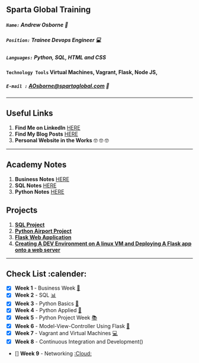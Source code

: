 ## Sparta Global Training
##### `Name:` Andrew Osborne :office:
##### `Position:` Trainee Devops Engineer :computer:
##### `Languages:` Python, SQL, HTML and CSS 
#### `Technology Tools` Virtual Machines, Vagrant, Flask, Node JS, 
##### `E-mail :` AOsborne@spartaglobal.com :email:
___

## **Useful Links** 

1. **Find Me on LinkedIn** [HERE](https://www.linkedin.com/in/andrew-osborne-52a46917b)
2. **Find My Blog Posts** [HERE](https://medium.com/@aosborne99/my-first-month-learning-to-code-476c5dc56871)
3. **Personal Website in the Works** :nerd_face: :nerd_face: :nerd_face:

___

## **Academy Notes**
1. **Business Notes** [HERE](/Week%201%20Business%20Week)
2. **SQL Notes** [HERE](Week%202%20SQL%20Week)
3. **Python Notes** [HERE](Week%203%20Python%20Week)

## **Projects**
1. [**SQL Project**](https://github.com/aosborne17/DevOps-Training/tree/master/Week%202%20SQL%20Week/SQL%20Project)
2. [**Python Airport Project**](https://github.com/aosbornee17/Sparta_Airport_Project)
3. [**Flask Web Application**](https://github.com/aosborne17/Flask-App)
4. [**Creating A DEV Environment on A linux VM and Deploying A Flask app onto a web server**](https://github.com/aosborne17/Flask-With-Vagrant)



___
## **Check List** :calender:

- [x] **Week 1** - Business Week [:briefcase:](https://github.com/aosborne17/DevOps_Training/tree/master/Week%201%20Business%20Week)
- [x] **Week 2** - SQL [:bar_chart:](https://github.com/aosborne17/DevOps_Training/tree/master/Week%202%20SQL%20Week)
- [x] **Week 3** - Python Basics [:snake:](https://github.com/aosborne17/DevOps_Training/tree/master/Week%203%20Python%20Week)
- [x] **Week 4** - Python Applied [:robot:](https://github.com/aosborne17/DevOps_Training/tree/master/Week%204%20Python%20Applied%20Week)
- [x] **Week 5** - Python Project Week [:books:](https://github.com/aosbornee17/Sparta_Airport_Project)
- [x] **Week 6** - Model-View-Controller Using Flask [:mag_right:](https://github.com/aosborne17/mvc_flask)
- [x] **Week 7** - Vagrant and Virtual Machines [:computer:](https://github.com/aosborne17/Vagrant-Introduction)
- [x] **Week 8** - Continuous Integration and Development()
- []  **Week 9** - Networking [:Cloud:]()
